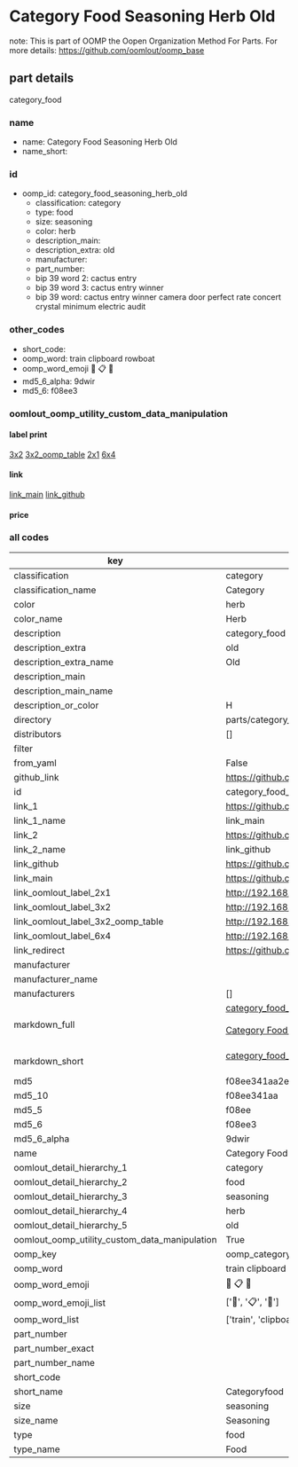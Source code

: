 # Category Food Seasoning Herb Old  

note: This is part of OOMP the Oopen Organization Method For Parts. For more details: https://github.com/oomlout/oomp_base

##  part details
  



category_food



### name
* name: Category Food Seasoning Herb Old
* name_short: 
### id
* oomp_id: category_food_seasoning_herb_old
  * classification: category
  * type: food
  * size: seasoning
  * color: herb
  * description_main: 
  * description_extra: old
  * manufacturer: 
  * part_number: 
  * bip 39 word 2: cactus entry
  * bip 39 word 3: cactus entry winner
  * bip 39 word: cactus entry winner camera door perfect rate concert crystal minimum electric audit

### other_codes
* short_code: 
* oomp_word: train clipboard rowboat
* oomp_word_emoji :train: :clipboard: :rowboat:
* md5_6_alpha: 9dwir
* md5_6: f08ee3






### oomlout_oomp_utility_custom_data_manipulation
#### label print
[3x2](http://192.168.1.245:1112/?label=oomp%209dwir)
[3x2_oomp_table](http://192.168.1.108:1112/?label=oomp%209dwir)
[2x1](http://192.168.1.242:1112/?label=oomp%209dwir)
[6x4](http://192.168.1.55:1112/?label=oomp%209dwir)    

#### link

[link_main](https://github.com/oomlout/oomlout_oomp_version_1_messy/tree/main/parts/category_food_seasoning_herb_old) [link_github](https://github.com/oomlout/oomlout_oomp_version_1_messy/tree/main/parts/category_food_seasoning_herb_old)                             

#### price







### all codes 
| key | value |  
| --- | --- |  
| classification | category |  
| classification_name | Category |  
| color | herb |  
| color_name | Herb |  
| description | category_food |  
| description_extra | old |  
| description_extra_name | Old |  
| description_main |  |  
| description_main_name |  |  
| description_or_color | H  |  
| directory | parts/category_food_seasoning_herb_old |  
| distributors | [] |  
| filter |  |  
| from_yaml | False |  
| github_link | https://github.com/oomlout/oomlout_oomp_part_src/tree/main/parts/category_food_seasoning_herb_old |  
| id | category_food_seasoning_herb_old |  
| link_1 | https://github.com/oomlout/oomlout_oomp_version_1_messy/tree/main/parts/category_food_seasoning_herb_old |  
| link_1_name | link_main |  
| link_2 | https://github.com/oomlout/oomlout_oomp_version_1_messy/tree/main/parts/category_food_seasoning_herb_old |  
| link_2_name | link_github |  
| link_github | https://github.com/oomlout/oomlout_oomp_version_1_messy/tree/main/parts/category_food_seasoning_herb_old |  
| link_main | https://github.com/oomlout/oomlout_oomp_version_1_messy/tree/main/parts/category_food_seasoning_herb_old |  
| link_oomlout_label_2x1 | http://192.168.1.242:1112/?label=oomp%209dwir |  
| link_oomlout_label_3x2 | http://192.168.1.245:1112/?label=oomp%209dwir |  
| link_oomlout_label_3x2_oomp_table | http://192.168.1.108:1112/?label=oomp%209dwir |  
| link_oomlout_label_6x4 | http://192.168.1.55:1112/?label=oomp%209dwir |  
| link_redirect | https://github.com/oomlout/oomlout_oomp_version_1_messy/tree/main/parts/category_food_seasoning_herb_old |  
| manufacturer |  |  
| manufacturer_name |  |  
| manufacturers | [] |  
| markdown_full | [category_food_seasoning_herb_old](none)<br>[](none)<br>[Category Food Seasoning Herb Old](none)<br><br> |  
| markdown_short | [category_food_seasoning_herb_old](none)<br><br> |  
| md5 | f08ee341aa2eb6468c20b20bf7d2e900 |  
| md5_10 | f08ee341aa |  
| md5_5 | f08ee |  
| md5_6 | f08ee3 |  
| md5_6_alpha | 9dwir |  
| name | Category Food Seasoning Herb Old |  
| oomlout_detail_hierarchy_1 | category |  
| oomlout_detail_hierarchy_2 | food |  
| oomlout_detail_hierarchy_3 | seasoning |  
| oomlout_detail_hierarchy_4 | herb |  
| oomlout_detail_hierarchy_5 | old |  
| oomlout_oomp_utility_custom_data_manipulation | True |  
| oomp_key | oomp_category_food_seasoning_herb_old |  
| oomp_word | train clipboard rowboat |  
| oomp_word_emoji | :train: :clipboard: :rowboat: |  
| oomp_word_emoji_list | [':train:', ':clipboard:', ':rowboat:'] |  
| oomp_word_list | ['train', 'clipboard', 'rowboat'] |  
| part_number |  |  
| part_number_exact |  |  
| part_number_name |  |  
| short_code |  |  
| short_name | Categoryfood |  
| size | seasoning |  
| size_name | Seasoning |  
| type | food |  
| type_name | Food |  
